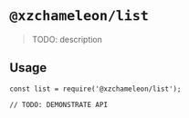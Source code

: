 # `@xzchameleon/list`

> TODO: description

## Usage

```
const list = require('@xzchameleon/list');

// TODO: DEMONSTRATE API
```

